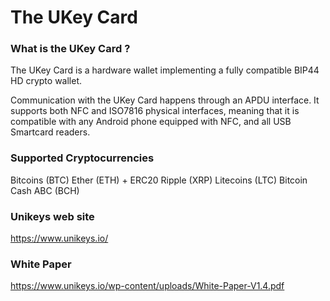 # The UKey Card

### What is the UKey Card ?
The UKey Card is a hardware wallet implementing a fully compatible BIP44 HD crypto wallet.

Communication with the UKey Card happens through an APDU interface. It supports both NFC and ISO7816 physical interfaces, meaning that it is compatible with any Android phone equipped with NFC, and all USB Smartcard readers.

### Supported Cryptocurrencies
Bitcoins (BTC)
Ether (ETH)  +  ERC20
Ripple (XRP)
Litecoins (LTC)
Bitcoin Cash ABC  (BCH)

### Unikeys web site
https://www.unikeys.io/

### White Paper
https://www.unikeys.io/wp-content/uploads/White-Paper-V1.4.pdf
